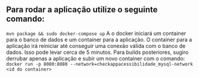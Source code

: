 ## Para rodar a aplicação utilize o seguinte comando:
`mvn package && sudo docker-compose up`
A o docker iniciará um container para o banco de dados e um container para a aplicação.
O container para a aplicação irá reiniciar até conseguir uma conexão válida com o banco de dados.
Isso pode levar cerca de 5 minutos. Para builds posteriores, sugiro derrubar apenas a aplicação
e subir um novo container com o comando:
`docker run -p 8080:8080 --network=checkappacessibilidade_mysql-network <id do container>`